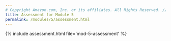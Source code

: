 ```yaml
---
# Copyright Amazon.com, Inc. or its affiliates. All Rights Reserved. // SPDX-License-Identifier: CC-BY-SA-4.0
title: Assessment for Module 5
permalink: /modules/5/assessment.html
---
```


{% include assessment.html file='mod-5-assessment' %}
